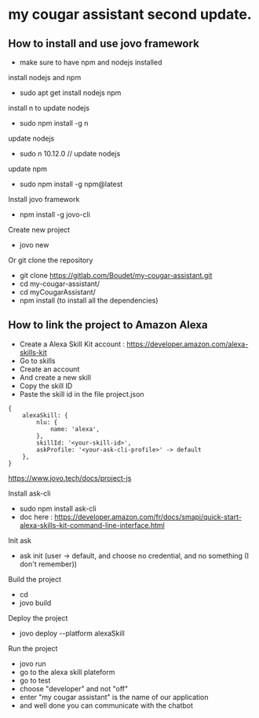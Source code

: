 # my cougar assistant second update.

## How to install and use jovo framework

 - make sure to have npm and nodejs installed

install nodejs and npm
- sudo apt get install nodejs	npm

install n to update nodejs
- sudo npm install -g n

update nodejs
- sudo n 10.12.0 // update nodejs

update npm
- sudo npm install -g npm@latest

Install jovo framework
- npm install -g jovo-cli

Create new project
- jovo new <directory>

Or git clone the repository
- git clone https://gitlab.com/Boudet/my-cougar-assistant.git
- cd my-cougar-assistant/
- cd myCougarAssistant/
- npm install (to install all the dependencies)

## How to link the project to Amazon Alexa

- Create a Alexa Skill Kit account : https://developer.amazon.com/alexa-skills-kit
- Go to skills
- Create an account
- And create a new skill
- Copy the skill ID
- Paste the skill id in the file project.json

```
{
    alexaSkill: {
        nlu: {
            name: 'alexa',
        },
        skillId: '<your-skill-id>',
        askProfile: '<your-ask-cli-profile>' -> default
    },
}
```
https://www.jovo.tech/docs/project-js

Install ask-cli
- sudo npm install ask-cli
- doc here : https://developer.amazon.com/fr/docs/smapi/quick-start-alexa-skills-kit-command-line-interface.html

Init ask
- ask init (user -> default, and choose no credential, and no something (I don't remember))

Build the project
- cd <directory>
- jovo build

Deploy the project
- jovo deploy --platform alexaSkill

Run the project
- jovo run
- go to the alexa skill plateform
- go to test
- choose "developer" and not "off"
- enter "my cougar assistant" is the name of our application
- and well done you can communicate with the chatbot
